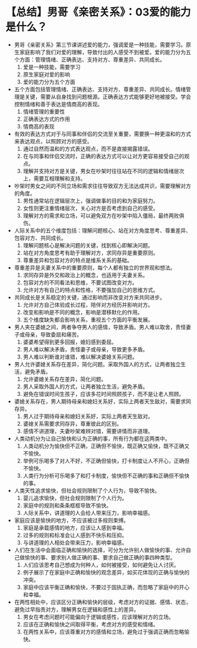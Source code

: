 # 【总结】男哥《亲密关系》：03爱的能力是什么？

-   男哥《亲密关系》第三节课讲述爱的能力，强调爱是一种技能，需要学习。原生家庭影响了我们对爱的理解，导致付出的人感受不到被爱。爱的能力分为五个方面：管理情绪、正确表达、支持对方、尊重差异、共同成长。
    1.  爱是一种技能，需要学习
    2.  原生家庭对爱的影响
    3.  爱的能力分为五个方面
-   五个方面包括管理情绪、正确表达、支持对方、尊重差异、共同成长。情绪管理是关键，需要从自身找到问题根源。正确表达方式能够更好地被接受。学会控制情绪和善于表达是情商高的表现。
    1.  情绪管理的重要性
    2.  正确表达方式的作用
    3.  情商高的表现
-   有效的表达方式对于与同事和伴侣的交流至关重要，需要换一种更温和的方式来表达观点，以照顾对方的感受。
    1.  通过自然而温和的方式表达观点，而不是直接揭露错误。
    2.  在与同事和伴侣交流时，正确的表达方式可以让对方更容易接受自己的观点。
    3.  理解并支持对方是关键，男女在吵架时往往站在不同的逻辑和情绪层次上，需要互相理解和支持。
-   吵架时男女之间的不同立场和需求往往导致双方无法达成共识，需要理解对方的角度。
    1.  男性通常站在逻辑层次上，强调做事的目的和为家庭努力。
    2.  女性则更注重情绪层次，关心对方是否考虑到自己的感受。
    3.  理解对方的需求和立场，可以避免双方在吵架中陷入僵局，最终两败俱伤。
-   人际关系中的五个维度包括：理解问题核心、站在对方角度思考、尊重差异、包容对方、共同成长。
    1.  理解问题核心是解决问题的关键，找到核心即解决问题。
    2.  站在对方角度思考有助于理解对方，求同存异是重要原则。
    3.  尊重差异和包容对方的特点是维系关系的基础。
-   尊重差异是夫妻关系中的重要原则，每个人都有独立的世界观和想法。
    1.  求同存异是外交和政治上的概念，也适用于夫妻关系。
    2.  包容对方的不同看法和思维，不要试图改变对方。
    3.  允许对方有自己的特点和性格，不要强加自己的思维方式。
-   共同成长是关系稳定的关键，通过影响而非改变对方来共同进步。
    1.  允许对方自己体验成长过程，陪伴对方经历并影响对方。
    2.  改变和影响是不同的概念，影响是潜移默化的作用。
    3.  五个维度缺失都会影响关系，重视五个方面的平衡发展。
-   男人夹在婆媳之间，两者争夺男人的感情，导致矛盾。男人难以取舍，责怪妻子或母亲，导致委屈和痛苦。
    1.  婆婆希望得到更多回报，媳妇感到委屈。
    2.  男人难以解决矛盾，责怪妻子或母亲，导致更多矛盾。
    3.  男人难以判断谁对谁错，难以解决婆媳关系问题。
-   男人允许婆媳关系存在差异，简化问题。采取外国人的方式，让两者独立生活，避免矛盾。
    1.  允许婆媳关系存在差异，简化问题。
    2.  男人采取外国人的方式，让两者独立生活，避免矛盾。
    3.  避免在错误时间生孩子，应该多花时间照顾孩子，而不是让老人照顾。
-   婆媳关系存在，男人期待母亲和媳妇关系好，实际上两者天生敌对，需要求同存异。
    1.  男人过于期待母亲和媳妇关系好，实际上两者天生敌对。
    2.  婆媳关系需要求同存异，尊重彼此的区别。
    3.  感情不讲道理，夫妻吵架难辨对错，需要讲情而非道理。
-   人类动机分为让自己愉快和认为正确的事，所有行为都在这两类中。
    1.  人类动机分为愉快但不正确，正确但不愉快，既正确又愉快，既不正确又不愉快。
    2.  举例可乐喝多了对人不好，不正确但愉快，打卡制度让人不开心，正确但不愉快。
    3.  人类行为分析可乐喝多了和打卡制度，愉快但不正确的事和正确但不愉快的事。
-   人类天性追求愉快，但社会规则限制了个人行为，导致不愉快。
    1.  婴儿追求愉快，但社会规则限制了个人行为。
    2.  家庭中的规则和条条框框导致不愉快。
    3.  人际关系中，讲道理的人会给人带来压力，影响幸福感。
-   家庭应该是愉快的地方，不应该被过多规则束缚。
    1.  家庭是承载感情的地方，应该让人感到幸福。
    2.  过多的规则和标准会让人感到不快乐和压抑。
    3.  与讲道理的人相处会带来压力，影响幸福感。
-   人们在生活中会面临正确和愉快的选择，可分为允许别人做愉快的事、允许自己做愉快的事、要求别人做正确的事、要求自己做正确的事四种类型。
    1.  人们应该思考自己想成为何种人，如何被接受，如何避免让人讨厌。
    2.  例子展示了在家庭中正确和愉快的观念差异，如买花体现的正确与愉快的冲突。
    3.  家庭中应该平衡正确和愉快，不要过于固执正确，而忽略了家庭中的开心和幸福。
-   在两性相处中，应该区分正确和愉快的层级，考虑对方的证据、感情、状态，避免过早指责对方，理解男女在逻辑和感性上的差异。
    1.  男女在考虑问题时可能偏向于逻辑或感性，应该理解对方的立场。
    2.  应该在正确和愉快之间取得平衡，考虑对方的感受和情绪。
    3.  在两性关系中，应该尊重对方的感情和立场，避免过于强调正确而忽略愉快。